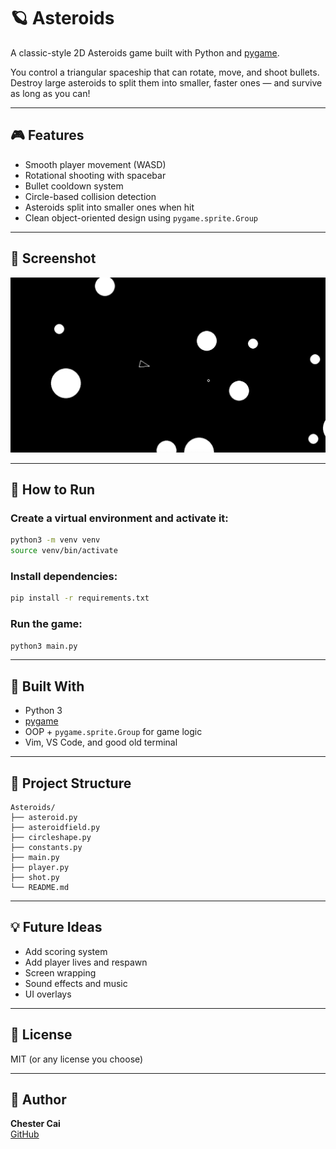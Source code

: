 # 🪐 Asteroids

A classic-style 2D Asteroids game built with Python and [pygame](https://www.pygame.org/).

You control a triangular spaceship that can rotate, move, and shoot bullets. Destroy large asteroids to split them into smaller, faster ones — and survive as long as you can!

---

## 🎮 Features

- Smooth player movement (WASD)
- Rotational shooting with spacebar
- Bullet cooldown system
- Circle-based collision detection
- Asteroids split into smaller ones when hit
- Clean object-oriented design using `pygame.sprite.Group`

---

## 📸 Screenshot

![Gameplay Screenshot](/screenshot.png)

---

## 🚀 How to Run

### Create a virtual environment and activate it:

```bash
python3 -m venv venv
source venv/bin/activate
```

### Install dependencies:

```bash
pip install -r requirements.txt
```

### Run the game:

```bash
python3 main.py
```

---

## 🧠 Built With

- Python 3
- [pygame](https://www.pygame.org/)
- OOP + `pygame.sprite.Group` for game logic
- Vim, VS Code, and good old terminal

---

## 📁 Project Structure

```
Asteroids/
├── asteroid.py
├── asteroidfield.py
├── circleshape.py
├── constants.py
├── main.py
├── player.py
├── shot.py
└── README.md
```

---

## 💡 Future Ideas

- Add scoring system
- Add player lives and respawn
- Screen wrapping
- Sound effects and music
- UI overlays

---

## 📜 License

MIT (or any license you choose)

---

## 🙌 Author

**Chester Cai**  
[GitHub](https://github.com/ChesterCaii)
